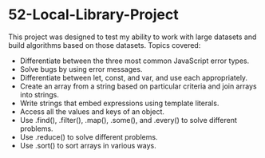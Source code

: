 # 52-Local-Library-Project
This project was designed to test my ability to work with large datasets and build algorithms based on those datasets. 
Topics covered:
- Differentiate between the three most common JavaScript error types.
- Solve bugs by using error messages.
- Differentiate between let, const, and var, and use each appropriately.
- Create an array from a string based on particular criteria and join arrays into strings.
- Write strings that embed expressions using template literals.
- Access all the values and keys of an object.
- Use .find(), .filter(), .map(), .some(), and .every() to solve different problems.
- Use .reduce() to solve different problems.
- Use .sort() to sort arrays in various ways.
